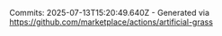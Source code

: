 Commits: 2025-07-13T15:20:49.640Z - Generated via https://github.com/marketplace/actions/artificial-grass
<br>
